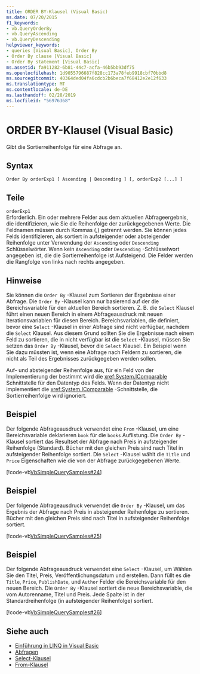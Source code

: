 ```yaml
---
title: ORDER BY-Klausel (Visual Basic)
ms.date: 07/20/2015
f1_keywords:
- vb.QueryOrderBy
- vb.QueryAscending
- vb.QueryDescending
helpviewer_keywords:
- queries [Visual Basic], Order By
- Order By clause [Visual Basic]
- Order By statement [Visual Basic]
ms.assetid: fa911282-6b81-44c7-acfa-46b5bb93df75
ms.openlocfilehash: 1d9055796687f828cc173a78feb9918cbf70bbd8
ms.sourcegitcommit: 40364ded04fa6cdcb2b6beca7f68412e2e12f633
ms.translationtype: MT
ms.contentlocale: de-DE
ms.lasthandoff: 02/28/2019
ms.locfileid: "56976368"
---
```

# <a name="order-by-clause-visual-basic"></a>ORDER BY-Klausel (Visual Basic)
Gibt die Sortierreihenfolge für eine Abfrage an.  
  
## <a name="syntax"></a>Syntax  
  
```  
Order By orderExp1 [ Ascending | Descending ] [, orderExp2 [...] ]  
```  
  
## <a name="parts"></a>Teile  
 `orderExp1`  
 Erforderlich. Ein oder mehrere Felder aus dem aktuellen Abfrageergebnis, die identifizieren, wie Sie die Reihenfolge der zurückgegebenen Werte. Die Feldnamen müssen durch Kommas (,) getrennt werden. Sie können jedes Felds identifizieren, als sortiert in aufsteigender oder absteigender Reihenfolge unter Verwendung der `Ascending` oder `Descending` Schlüsselwörter. Wenn kein `Ascending` oder `Descending` -Schlüsselwort angegeben ist, die die Sortierreihenfolge ist Aufsteigend. Die Felder werden die Rangfolge von links nach rechts angegeben.  
  
## <a name="remarks"></a>Hinweise  
 Sie können die `Order By` -Klausel zum Sortieren der Ergebnisse einer Abfrage. Die `Order By` -Klausel kann nur basierend auf der die Bereichsvariable für den aktuellen Bereich sortieren. Z. B. die `Select` Klausel führt einen neuen Bereich in einem Abfrageausdruck mit neuen Iterationsvariablen für diesen Bereich. Bereichsvariablen, die definiert, bevor eine `Select` -Klausel in einer Abfrage sind nicht verfügbar, nachdem die `Select` Klausel. Aus diesem Grund sollten Sie die Ergebnisse nach einem Feld zu sortieren, die in nicht verfügbar ist die `Select` -Klausel, müssen Sie setzen das `Order By` -Klausel, bevor die `Select` Klausel. Ein Beispiel wenn Sie dazu müssten ist, wenn eine Abfrage nach Feldern zu sortieren, die nicht als Teil des Ergebnisses zurückgegeben werden sollen.  
  
 Auf- und absteigender Reihenfolge aus, für ein Feld von der Implementierung der bestimmt wird die <xref:System.IComparable> Schnittstelle für den Datentyp des Felds. Wenn der Datentyp nicht implementiert die <xref:System.IComparable> -Schnittstelle, die Sortierreihenfolge wird ignoriert.  
  
## <a name="example"></a>Beispiel  
 Der folgende Abfrageausdruck verwendet eine `From` -Klausel, um eine Bereichsvariable deklarieren `book` für die `books` Auflistung. Die `Order By` -Klausel sortiert das Resultset der Abfrage nach Preis in aufsteigender Reihenfolge (Standard). Bücher mit den gleichen Preis sind nach Titel in aufsteigender Reihenfolge sortiert. Die `Select` -Klausel wählt die `Title` und `Price` Eigenschaften wie die von der Abfrage zurückgegebenen Werte.  
  
 [!code-vb[VbSimpleQuerySamples#24](~/samples/snippets/visualbasic/VS_Snippets_VBCSharp/VbSimpleQuerySamples/VB/QuerySamples1.vb#24)]  
  
## <a name="example"></a>Beispiel  
 Der folgende Abfrageausdruck verwendet die `Order By` -Klausel, um das Ergebnis der Abfrage nach Preis in absteigender Reihenfolge zu sortieren. Bücher mit den gleichen Preis sind nach Titel in aufsteigender Reihenfolge sortiert.  
  
 [!code-vb[VbSimpleQuerySamples#25](~/samples/snippets/visualbasic/VS_Snippets_VBCSharp/VbSimpleQuerySamples/VB/QuerySamples1.vb#25)]  
  
## <a name="example"></a>Beispiel  
 Der folgende Abfrageausdruck verwendet eine `Select` -Klausel, um Wählen Sie den Titel, Preis, Veröffentlichungsdatum und erstellen. Dann füllt es die `Title`, `Price`, `PublishDate`, und `Author` Felder die Bereichsvariable für den neuen Bereich. Die `Order By` -Klausel sortiert die neue Bereichsvariable, die vom Autorenname, Titel und Preis. Jede Spalte ist in der Standardreihenfolge (in aufsteigender Reihenfolge) sortiert.  
  
 [!code-vb[VbSimpleQuerySamples#26](~/samples/snippets/visualbasic/VS_Snippets_VBCSharp/VbSimpleQuerySamples/VB/QuerySamples1.vb#26)]  
  
## <a name="see-also"></a>Siehe auch
- [Einführung in LINQ in Visual Basic](../../../visual-basic/programming-guide/language-features/linq/introduction-to-linq.md)
- [Abfragen](../../../visual-basic/language-reference/queries/index.md)
- [Select-Klausel](../../../visual-basic/language-reference/queries/select-clause.md)
- [From-Klausel](../../../visual-basic/language-reference/queries/from-clause.md)
